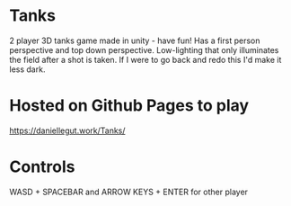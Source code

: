 # Tanks
2 player 3D tanks game made in unity - have fun! Has a first person perspective and top down perspective. Low-lighting that only illuminates the field after a shot is taken. If I were to go back and redo this I'd make it less dark.

# Hosted on Github Pages to play
https://daniellegut.work/Tanks/

# Controls
WASD + SPACEBAR and
ARROW KEYS + ENTER for other player
